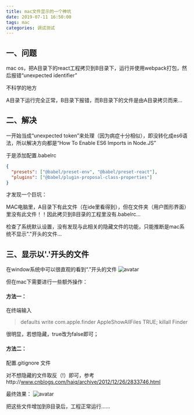 ```yaml
---
title: mac文件显示的一个神坑
date: 2019-07-11 16:50:00
tags: mac 
categories: 调试测试
---
```

## 一、问题
mac os，把A目录下的react工程拷贝到B目录下，运行并使用webpack打包，然后报错“unexpected identifier”

不科学的地方

A目录下运行完全正常，B目录下报错，而B目录下的文件是由A目录拷贝而来...

## 二、解决
一开始当成“unexpected token”来处理（因为病症十分相似），即没转化成es6语法，所以解决方向都是“How To Enable ES6 Imports in Node.JS”

于是添加配置.babelrc
``` json
{
  "presets": ["@babel/preset-env", "@babel/preset-react"],
  "plugins": ["@babel/plugin-proposal-class-properties"]
}
```

才发现一个巨坑：

MAC电脑里，A目录下有此文件（在ide里看得到），但在文件夹（用户图形界面）里没有此文件！！因此拷贝到B目录的工程里没有.babelrc...

检查了系统默认设置，没有发现与此相关的隐藏文件的功能，只能推断是mac系统不显示"."开头的文件...

## 三、显示以'.'开头的文件
在window系统中可以很直观的看到“.”开头的文件
![avatar](https://img2018.cnblogs.com/blog/1549437/201907/1549437-20190711163838018-2105898749.png)

但在mac下需要进行一些额外操作：

#### 方法一：

在终端输入
> defaults write com.apple.finder AppleShowAllFiles TRUE; killall Finder

很明显，若想隐藏，true改为false即可；

#### 方法二：

配置.gitignore 文件

对不想隐藏的文件取反（!）即可，参考http://www.cnblogs.com/haiq/archive/2012/12/26/2833746.html

最终效果：
![avatar](https://img2018.cnblogs.com/blog/1549437/201907/1549437-20190711164522850-924852201.png)

把这些文件增加到B目录后，工程正常运行......